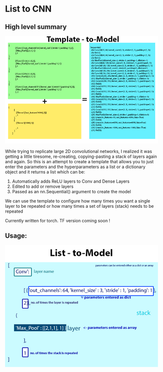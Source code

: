 # List to CNN

## High level summary
<p align="center">
    <img width="1024" src="template-to-model.jpg">
</p>

While trying to replicate large 2D convolutional networks, I realized it was getting a little tiresome, re-creating, copying-pasting a stack of layers again and again. 
So this is an attempt to create a template that allows you to just enter the parameters and the hyperparameters as a list or a dictionary object and it returns a list which can be:
1. Automatically adds ReLU layers to Conv and Dense Layers 
2. Edited to add or remove layers
3. Passed as an nn.Sequential() argument to create the model

We can use the template to configure how many times you want a single layer to be repeated or how many times a set of layers (stack) needs to be repeated

Currently written for torch. TF version coming soon !

## Usage:
<p align="center">
    <img width="1024" src="explanation.jpg">
</p>
